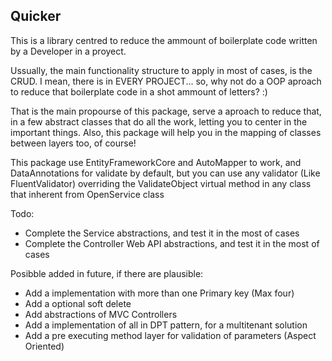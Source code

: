 ## Quicker

This is a library centred to reduce the ammount of boilerplate code written by a Developer in a proyect.

Ussually, the main functionality structure to apply in most of cases, is the CRUD. I mean, there is  in EVERY PROJECT... so, why not do a OOP aproach to reduce that boilerplate code in a shot ammount of letters? :)

That is the main propourse of this package, serve a aproach to reduce that, in a few abstract classes that do all the work, letting you to center in the important things. Also, this package will help you in the mapping of classes between layers too, of course!

This package use EntityFrameworkCore and AutoMapper to work, and DataAnnotations for validate by default, but you can use any validator (Like FluentValidator) overriding the ValidateObject virtual method in any class that inherent from OpenService class

Todo:

- Complete the Service abstractions, and test it in the most of cases
- Complete the Controller Web API abstractions, and test it in the most of cases

Posibble added in future, if there are plausible:

- Add a implementation with more than one Primary key (Max four)
- Add a optional soft delete
- Add abstractions of MVC Controllers
- Add a implementation of all in DPT pattern, for a multitenant solution
- Add a pre executing method layer for validation of parameters (Aspect Oriented)
